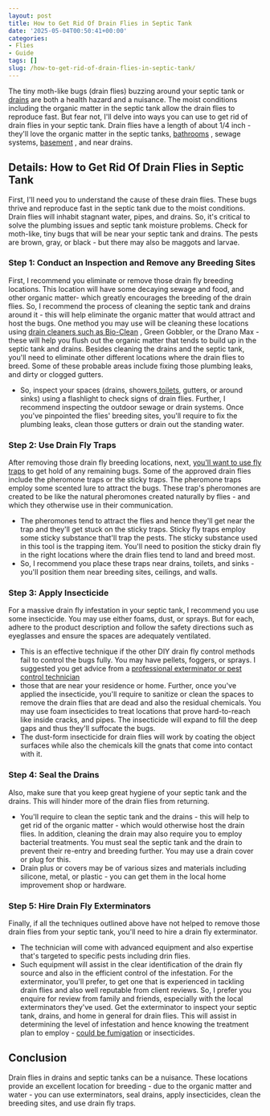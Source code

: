 ```yaml
---
layout: post
title: How to Get Rid Of Drain Flies in Septic Tank
date: '2025-05-04T00:50:41+00:00'
categories:
- Flies
- Guide
tags: []
slug: /how-to-get-rid-of-drain-flies-in-septic-tank/
---
```


The tiny moth-like bugs (drain flies) buzzing around your septic tank or
[drains](https://pestpolicy.com/how-to-get-rid-of-drain-flies-in-the-basement/)
are both a health hazard and a nuisance.
The moist conditions including the organic matter in the septic tank allow the drain flies to reproduce fast. But fear not, I'll delve into ways you can use to get rid of drain flies in your septic tank.
Drain flies have a length of about 1/4 inch - they'll love the organic matter in the septic tanks,
[bathrooms](https://pestpolicy.com/how-to-get-rid-of-drain-flies-in-the-bathroom/)
, sewage systems,
[basement](https://pestpolicy.com/how-to-get-rid-of-drain-flies-in-the-basement/)
, and near drains.
## Details: How to Get Rid Of Drain Flies in Septic Tank
First, I'll need you to understand the cause of these drain flies. These bugs thrive and reproduce fast in the septic tank due to the moist conditions.
Drain flies will inhabit stagnant water, pipes, and drains. So, it's critical to solve the plumbing issues and septic tank moisture problems.
Check for moth-like, tiny bugs that will be near your septic tank and drains. The pests are brown, gray, or black - but there may also be maggots and larvae.
### Step 1: Conduct an Inspection and Remove any Breeding Sites
First, I recommend you eliminate or remove those drain fly breeding locations. This location will have some decaying sewage and food, and other organic matter- which greatly encourages the breeding of the drain flies.
So, I recommend the process of cleaning the septic tank and drains around it - this will help eliminate the organic matter that would attract and host the bugs.
One method you may use will be cleaning these locations using
[drain cleaners such as Bio-Clean](https://pestpolicy.com/best-drain-cleaner/)
, Green Gobbler, or the Drano Max - these will help you flush out the organic matter that tends to build up in the septic tank and drains.
Besides cleaning the drains and the septic tank, you'll need to eliminate other different locations where the drain flies to breed. Some of these probable areas include fixing those plumbing leaks, and dirty or clogged gutters.
- So, inspect your spaces (drains, showers,[toilets](https://pestpolicy.com/best-toilet-paper-for-septic/), gutters, or around sinks) using a flashlight to check signs of drain flies. Further, I recommend inspecting the outdoor sewage or drain systems.
Once you've pinpointed the flies' breeding sites, you'll require to fix the plumbing leaks, clean those gutters or drain out the standing water.
### Step 2: Use Drain Fly Traps
After removing those drain fly breeding locations, next,
[you'll want to use fly traps](https://pestpolicy.com/best-fly-trap/)
to get hold of any remaining bugs. Some of the approved drain flies include the pheromone traps or the sticky traps.
The pheromone traps employ some scented lure to attract the bugs. These trap's pheromones are created to be like the natural pheromones created naturally by flies - and which they otherwise use in their communication.
- The pheromones tend to attract the flies and hence they'll get near the trap and they'll get stuck on the sticky traps.
Sticky fly traps employ some sticky substance that'll trap the pests. The sticky substance used in this tool is the trapping item. You'll need to position the sticky drain fly in the right locations where the drain flies tend to land and breed most.
- So, I recommend you place these traps near drains, toilets, and sinks - you'll position them near breeding sites, ceilings, and walls.
### Step 3: Apply Insecticide
For a massive drain fly infestation in your septic tank, I recommend you use some insecticide. You may use either foams, dust, or sprays. But for each, adhere to the product description and follow the safety directions such as eyeglasses and ensure the spaces are adequately ventilated.
- This is an effective technique if the other DIY drain fly control methods fail to control the bugs fully. You may have pellets, foggers, or sprays.
I suggested you get advice from a
[professional exterminator or pest control technician](https://pestpolicy.com/pest-control-near-me/)
- those that are near your residence or home.
Further, once you've applied the insecticide, you'll require to sanitize or clean the spaces to remove the drain flies that are dead and also the residual chemicals.
You may use foam insecticides to treat locations that prove hard-to-reach like inside cracks, and pipes. The insecticide will expand to fill the deep gaps and thus they'll suffocate the bugs.
- The dust-form insecticide for drain flies will work by coating the object surfaces while also the chemicals kill the gnats that come into contact with it.
### Step 4: Seal the Drains
Also, make sure that you keep great hygiene of your septic tank and the drains. This will hinder more of the drain flies from returning.
- You'll require to clean the septic tank and the drains - this will help to get rid of the organic matter - which would otherwise host the drain flies. In addition, cleaning the drain may also require you to employ bacterial treatments.
You must seal the septic tank and the drain to prevent their re-entry and breeding further. You may use a drain cover or plug for this.
- Drain plus or covers may be of various sizes and materials including silicone, metal, or plastic - you can get them in the local home improvement shop or hardware.
### Step 5: Hire Drain Fly Exterminators
Finally, if all the techniques outlined above have not helped to remove those drain flies from your septic tank, you'll need to hire a drain fly exterminator.
- The technician will come with advanced equipment and also expertise that's targeted to specific pests including drin flies.
- Such equipment will assist in the clear identification of the drain fly source and also in the efficient control of the infestation.
For the exterminator, you'll prefer, to get one that is experienced in tackling drain flies and also well reputable from client reviews. So, I prefer you enquire for review from family and friends, especially with the local exterminators they've used.
Get the exterminator to inspect your septic tank, drains, and home in general for drain flies. This will assist in determining the level of infestation and hence knowing the treatment plan to employ -
[could be fumigation](https://pestpolicy.com/termite-fumigation/)
or insecticides.
## Conclusion
Drain flies in drains and septic tanks can be a nuisance. These locations provide an excellent location for breeding - due to the organic matter and water - you can use exterminators, seal drains, apply insecticides, clean the breeding sites, and use drain fly traps.
